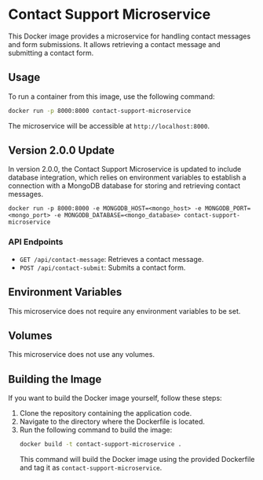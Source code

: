 # Contact Support Microservice

This Docker image provides a microservice for handling contact messages and form submissions. It allows retrieving a contact message and submitting a contact form.

## Usage

To run a container from this image, use the following command:

```bash
docker run -p 8000:8000 contact-support-microservice
```

The microservice will be accessible at `http://localhost:8000`.

## Version 2.0.0 Update

In version 2.0.0, the Contact Support Microservice is updated to include database integration, which relies on environment variables to establish a connection with a MongoDB database for storing and retrieving contact messages.

```
docker run -p 8000:8000 -e MONGODB_HOST=<mongo_host> -e MONGODB_PORT=<mongo_port> -e MONGODB_DATABASE=<mongo_database> contact-support-microservice
```

### API Endpoints

- `GET /api/contact-message`: Retrieves a contact message.
- `POST /api/contact-submit`: Submits a contact form.

## Environment Variables

This microservice does not require any environment variables to be set.

## Volumes

This microservice does not use any volumes.

## Building the Image

If you want to build the Docker image yourself, follow these steps:

1. Clone the repository containing the application code.
2. Navigate to the directory where the Dockerfile is located.
3. Run the following command to build the image:
   ```bash
   docker build -t contact-support-microservice .
   ```
   This command will build the Docker image using the provided Dockerfile and tag it as `contact-support-microservice`.
